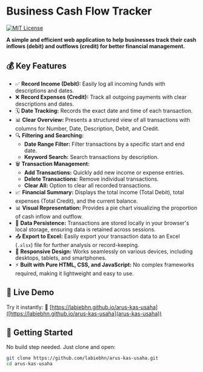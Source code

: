 # Business Cash Flow Tracker

[![MIT License](https://img.shields.io/badge/License-MIT-yellow.svg)](https://opensource.org/licenses/MIT)

**A simple and efficient web application to help businesses track their cash inflows (debit) and outflows (credit) for better financial management.**

## 💰 Key Features

* ✅ **Record Income (Debit):** Easily log all incoming funds with descriptions and dates.
* ❌ **Record Expenses (Credit):** Track all outgoing payments with clear descriptions and dates.
* 🗓️ **Date Tracking:** Records the exact date and time of each transaction.
* 📊 **Clear Overview:** Presents a structured view of all transactions with columns for Number, Date, Description, Debit, and Credit.
* 🔍 **Filtering and Searching:**
  * **Date Range Filter:** Filter transactions by a specific start and end date.
  * **Keyword Search:** Search transactions by description.
* 🗑️ **Transaction Management:**
  * **Add Transactions:** Quickly add new income or expense entries.
  * **Delete Transactions:** Remove individual transactions.
  * **Clear All:** Option to clear all recorded transactions.
* 📈 **Financial Summary:** Displays the total income (Total Debit), total expenses (Total Credit), and the current balance.
* 📊 **Visual Representation:** Provides a pie chart visualizing the proportion of cash inflow and outflow.
* 💾 **Data Persistence:** Transactions are stored locally in your browser's local storage, ensuring data is retained across sessions.
* 📤 **Export to Excel:** Easily export your transaction data to an Excel (`.xlsx`) file for further analysis or record-keeping.
* 📱 **Responsive Design:** Works seamlessly on various devices, including desktops, tablets, and smartphones.
* ⚡ **Built with Pure HTML, CSS, and JavaScript:** No complex frameworks required, making it lightweight and easy to use.

## 🚀 Live Demo

Try it instantly:
🔗 [https://labiebhn.github.io/arus-kas-usaha]([https://labiebhn.github.io/arus-kas-usaha](arus-kas-usaha))

## 🔧 Getting Started

No build step needed. Just clone and open:

```bash
git clone https://github.com/labiebhn/arus-kas-usaha.git
cd arus-kas-usaha
```
